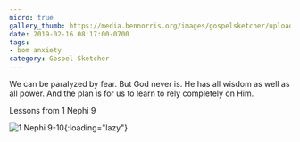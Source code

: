 ```yaml
---
micro: true
gallery_thumb: https://media.bennorris.org/images/gospelsketcher/uploads/2019/c4724a4802.jpg
date: 2019-02-16 08:17:00-0700
tags:
- bom anxiety
category: Gospel Sketcher
---
```


We can be paralyzed by fear. But God never is. He has all wisdom as well as all power. And the plan is for us to learn to rely completely on Him.

Lessons from 1 Nephi 9

![1 Nephi 9-10](https://media.bennorris.org/images/gospelsketcher/uploads/2019/c4724a4802.jpg){:loading="lazy"}
